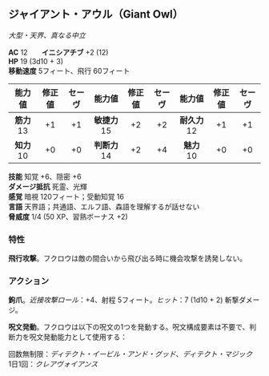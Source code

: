 ## ジャイアント・アウル（Giant Owl）
*大型・天界、真なる中立*

**AC** 12　　**イニシアチブ** +2 (12)  
**HP** 19 (3d10 + 3)  
**移動速度** 5フィート、飛行 60フィート

| 能力値 | 修正値 | セーヴ | 能力値 | 修正値 | セーヴ | 能力値 | 修正値 | セーヴ |
|:---:|:---:|:---:|:---:|:---:|:---:|:---:|:---:|:---:|
| **筋力** 13 | +1 | +1 | **敏捷力** 15 | +2 | +2 | **耐久力** 12 | +1 | +1 |
| **知力** 10 | +0 | +0 | **判断力** 14 | +2 | +4 | **魅力** 10 | +0 | +0 |

**技能** 知覚 +6、隠密 +6  
**ダメージ抵抗** 死霊、光輝  
**感覚** 暗視 120フィート；受動知覚 16  
**言語** 天界語；共通語、エルフ語、森語を理解するが話せない  
**脅威度** 1/4 (50 XP、習熟ボーナス +2)

### 特性
**飛行攻撃**。フクロウは敵の間合いから飛び出る時に機会攻撃を誘発しない。

### アクション
**鉤爪**。*近接攻撃ロール*：+4、射程 5フィート。*ヒット*：7 (1d10 + 2) 斬撃ダメージ。

**呪文発動**。フクロウは以下の呪文の1つを発動する。呪文構成要素は不要で、判断力を呪文発動能力として使用する：

回数無制限：*ディテクト・イービル・アンド・グッド*、*ディテクト・マジック*  
1日1回：*クレアヴォイアンス*